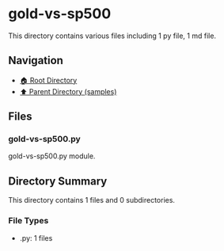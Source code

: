 # gold-vs-sp500

This directory contains various files including 1 py file, 1 md file.

## Navigation

* [🏠 Root Directory](/samples/gold-vs-sp500/../samples/gold-vs-sp500/..README.md)
* [⬆️ Parent Directory (samples)](../README.md)

## Files

### gold-vs-sp500.py

gold-vs-sp500.py module.

## Directory Summary

This directory contains 1 files and 0 subdirectories.

### File Types

* .py: 1 files
